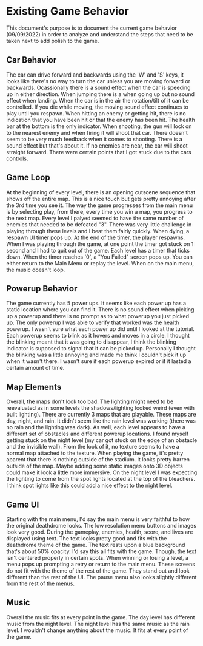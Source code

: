 # Existing Game Behavior
This document's purpose is to document the current game behavior (09/09/2022) in order to analyze and understand the steps that need to be taken next to add polish to the game.

## Car Behavior
The car can drive forward and backwards using the 'W' and 'S' keys, it looks like there's no way to turn the car unless you are moving forward or backwards. Ocassionally there is a sound effect when the car is speeding up in either direction. When jumping there is a when going up but no sound effect when landing. When the car is in the air the rotation/tilt of it can be controlled. If you die while moving, the moving sound effect continues to play until you respawn. When hitting an enemy or getting hit, there is no indication that you have been hit or that the enemy has been hit. The health bar at the bottom is the only indicator. When shooting, the gun will lock on to the nearest enemy and when firing it will shoot that car. There doesn't seem to be very much feedback when it comes to shooting. There is a sound effect but that's about it. If no enemies are near, the car will shoot straight forward. There were certain points that I got stuck due to the cars controls.

## Game Loop
At the beginning of every level, there is an opening cutscene sequence that shows off the entire map. This is a nice touch but gets pretty annoying after the 3rd time you see it. The way the game progresses from the main menu is by selecting play, from there, every time you win a map, you progress to the next map. Every level I palyed seemed to have the same number of enemies that needed to be defeated "3". There was very little challenge in playing through these levels and I beat them fairly quickly. When dying, a respawn UI timer pops up. At the end of the timer, the player respawns. When I was playing through the game, at one point the timer got stuck on 1 second and I had to quit out of the game. Each level has a timer that ticks down. When the timer reaches '0', a "You Failed" screen pops up. You can either return to the Main Menu or replay the level. When on the main menu, the music doesn't loop.

## Powerup Behavior
The game currently has 5 power ups. It seems like each power up has a static location where you can find it. There is no sound effect when picking up a powerup and there is no prompt as to what powerup you just picked up. The only powerup I was able to verify that worked was the health powerup. I wasn't sure what each power up did until I looked at the tutorial. Each powerup seems to blink as it hovers and moves in a circle. I thought the blinking meant that it was going to disappear, I think the blinking indicator is supposed to signal that it can be picked up. Personally I thought the blinking was a little annoying and made me think I couldn't pick it up when it wasn't there. I wasn't sure if each powerup expired or if it lasted a certain amount of time.

## Map Elements
Overall, the maps don't look too bad. The lighting might need to be reevaluated as in some levels the shadows/lighting looked weird (even with built lighting). There are currently 3 maps that are playable. These maps are day, night, and rain. It didn't seem like the rain level was working (there was no rain and the lighting was dark). As well, each level appears to have a different set of obstacles and different powerup locations. I found myself getting stuck on the night level (my car got stuck on the edge of an obstacle and the invisible wall). From the look of it, no texture seems to have a normal map attached to the texture. When playing the game, it's pretty aparent that there is nothing outside of the stadium. It looks pretty barren outside of the map. Maybe adding some static images onto 3D objects could make it look a little more immersive. On the night level I was expecting the lighting to come from the spot lights located at the top of the bleachers. I think spot lights like this could add a nice effect to the night level. 

## Game UI
Starting with the main menu, I'd say the main menu is very faithful to how the original deathdrome looks. The low resolution menu buttons and images look very good. During the gameplay, enemies, health, score, and lives are displayed using text. The text looks pretty good and fits with the deathdrome theme of the game. The text rests upon a blue background that's about 50% opacity. I'd say this all fits with the game. Though, the text isn't centered properly in certain spots. When winning or losing a level, a menu pops up prompting a retry or return to the main menu. These screens do not fit with the theme of the rest of the game. They stand out and look different than the rest of the UI. The pause menu also looks slightly different from the rest of the menus.

## Music
Overall the music fits at every point in the game. The day level has different music from the night level. The night level has the same music as the rain level. I wouldn't change anything about the music. It fits at every point of the game.
